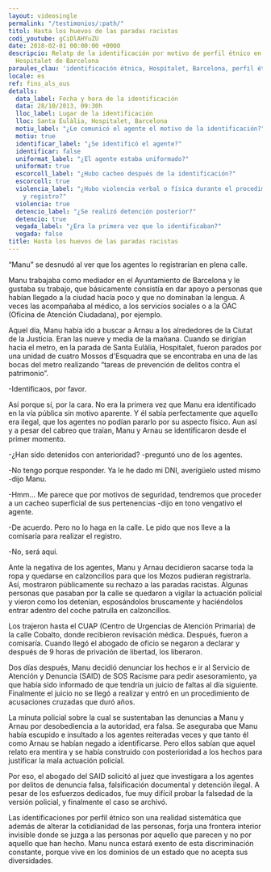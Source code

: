 ```yaml
---
layout: videosingle
permalink: "/testimonios/:path/"
titol: Hasta los huevos de las paradas racistas
codi_youtube: gCiDlAHYuZU
date: 2018-02-01 00:00:00 +0000
descripcio: Relatp de la identificación por motivo de perfil étnico en el barrio de
  Hospitalet de Barcelona
paraules_clau: 'identificación étnica, Hospitalet, Barcelona, perfil étnico '
locale: es
ref: fins_als_ous
detalls:
  data_label: Fecha y hora de la identificación
  data: 28/10/2013, 09:30h
  lloc_label: Lugar de la identificación
  lloc: Santa Eulàlia, Hospitalet, Barcelona
  motiu_label: "¿Le comunicó el agente el motivo de la identificación?"
  motiu: true
  identificar_label: "¿Se identificó el agente?"
  identificar: false
  uniformat_label: "¿El agente estaba uniformado?"
  uniformat: true
  escorcoll_label: "¿Hubo cacheo después de la identificación?"
  escorcoll: true
  violencia_label: "¿Hubo violencia verbal o física durante el procedimiento de identificación
    y registro?"
  violencia: true
  detencio_label: "¿Se realizó detención posterior?"
  detencio: true
  vegada_label: "¿Era la primera vez que lo identificaban?"
  vegada: false
title: Hasta los huevos de las paradas racistas
---
```

“Manu” se desnudó al ver que los agentes lo registrarían en plena calle.

Manu trabajaba como mediador en el Ayuntamiento de Barcelona y le gustaba su trabajo, que básicamente consistía en dar apoyo a personas que habían llegado a la ciudad hacía poco y que no dominaban la lengua. A veces las acompañaba al médico, a los servicios sociales o a la OAC (Oficina de Atención Ciudadana), por ejemplo.

Aquel día, Manu había ido a buscar a Arnau a los alrededores de la Ciutat de la Justicia. Eran las nueve y media de la mañana. Cuando se dirigían hacia el metro, en la parada de Santa Eulàlia, Hospitalet, fueron parados por una unidad de cuatro Mossos d'Esquadra que se encontraba en una de las bocas del metro realizando “tareas de prevención de delitos contra el patrimonio”.

-Identificaos, por favor.

Así porque sí, por la cara. No era la primera vez que Manu era identificado en la vía pública sin motivo aparente. Y él sabía perfectamente que aquello era ilegal, que los agentes no podían pararlo por su aspecto físico. Aun así y a pesar del cabreo que traían, Manu y Arnau se identificaron desde el primer momento.

-¿Han sido detenidos con anterioridad? -preguntó uno de los agentes.

-No tengo porque responder. Ya le he dado mi DNI, averígüelo usted mismo -dijo Manu.

-Hmm... Me parece que por motivos de seguridad, tendremos que proceder a un cacheo superficial de sus pertenencias -dijo en tono vengativo el agente.

-De acuerdo. Pero no lo haga en la calle. Le pido que nos lleve a la comisaría para realizar el registro.

-No, será aquí.

Ante la negativa de los agentes, Manu y Arnau decidieron sacarse toda la ropa y quedarse en calzoncillos para que los Mozos pudieran registrarla. Así, mostraron públicamente su rechazo a las paradas racistas. Algunas personas que pasaban por la calle se quedaron a vigilar la actuación policial y vieron como los detenían, esposándolos bruscamente y haciéndolos entrar adentro del coche patrulla en calzoncillos.

Los trajeron hasta el CUAP (Centro de Urgencias de Atención Primaria) de la calle Cobalto, donde recibieron revisación médica. Después, fueron a comisaría. Cuando llegó el abogado de oficio se negaron a declarar y después de 9 horas de privación de libertad, los liberaron.

Dos días después, Manu decidió denunciar los hechos e ir al Servicio de Atención y Denuncia (SAID) de SOS Racisme para pedir asesoramiento, ya que había sido informado de que tendría un juicio de faltas al día siguiente. Finalmente el juicio no se llegó a realizar y entró en un procedimiento de acusaciones cruzadas que duró años.

La minuta policial sobre la cual se sustentaban las denuncias a Manu y Arnau por desobediencia a la autoridad, era falsa. Se aseguraba que Manu había escupido e insultado a los agentes reiteradas veces y que tanto él como Arnau se habían negado a identificarse. Pero ellos sabían que aquel relato era mentira y se había construido con posterioridad a los hechos para justificar la mala actuación policial.

Por eso, el abogado del SAID solicitó al juez que investigara a los agentes por delitos de denuncia falsa, falsificación documental y detención ilegal. A pesar de los esfuerzos dedicados, fue muy difícil probar la falsedad de la versión policial, y finalmente el caso se archivó.

Las identificaciones por perfil étnico son una realidad sistemática que además de alterar la cotidianidad de las personas, forja una frontera interior invisible donde se juzga a las personas por aquello que parecen y no por aquello que han hecho. Manu nunca estará exento de esta discriminación constante, porque vive en los dominios de un estado que no acepta sus diversidades.

 
